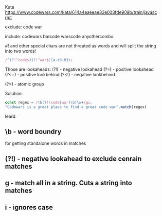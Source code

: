 Kata
https://www.codewars.com/kata/614a4eaeeae33e003fde909b/train/javascript

exclude:
code
war

include:
codewars
barcode
warscode
anyothercombo

#! and other special chars are not threated as words and will split the string into two words!

```js
/^(?!^code$)(?!^war$)[a-z0-9]+/
```

Those are lookaheads:
(?!) - negative lookahead
(?=) - positive lookahead
(?<=) - positive lookbehind
(?<!) - negative lookbehind

(?>) - atomic group


Solution:

```js
const regex = /\b(?!(code|war)\b)\w+/gi;
"Codewars is a great place to find a great code war".match(regex)
```

leard:

## \b - word boundry
for getting standalone words in matches

## (?!) - negative lookahead to exclude cenrain matches

## g - match all in a string. Cuts a string into matches

## i - ignores case